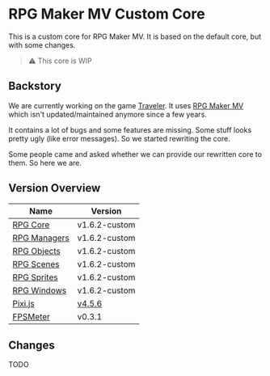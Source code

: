 # RPG Maker MV Custom Core

This is a custom core for RPG Maker MV. It is based on the default core, but with some changes.

> :warning: This core is WIP

## Backstory

We are currently working on the game [Traveler](https://traveler-rpg.dev).
It uses [RPG Maker MV](https://rpgmakerofficial.com/product/mv/) which isn't updated/maintained anymore since a few years.

It contains a lot of bugs and some features are missing. Some stuff looks pretty ugly (like error messages).
So we started rewriting the core.

Some people came and asked whether we can provide our rewritten core to them.
So here we are.

## Version Overview

| Name                               | Version                                                        |
| ---------------------------------- | -------------------------------------------------------------- |
| [RPG Core](js/rpg_core.js)         | v1.6.2-custom                                                  |
| [RPG Managers](js/rpg_managers.js) | v1.6.2-custom                                                  |
| [RPG Objects](js/rpg_objects.js)   | v1.6.2-custom                                                  |
| [RPG Scenes](js/rpg_scenes.js)     | v1.6.2-custom                                                  |
| [RPG Sprites](js/rpg_sprites.js)   | v1.6.2-custom                                                  |
| [RPG Windows](js/rpg_windows.js)   | v1.6.2-custom                                                  |
| [Pixi.js](js/libs/pixi.js)         | [v4.5.6](https://github.com/pixijs/pixijs/releases/tag/v4.5.6) |
| [FPSMeter](js/libs/fpsmeter.js)    | v0.3.1                                                         |

## Changes

TODO